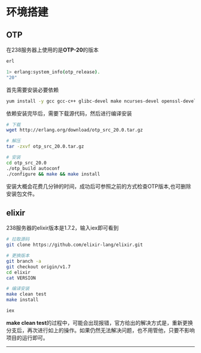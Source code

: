 # 环境搭建

## OTP

在238服务器上使用的是**OTP-20**的版本

```bash
erl

1> erlang:system_info(otp_release).
"20"
```

首先需要安装必要依赖

```bash
yum install -y gcc gcc-c++ glibc-devel make ncurses-devel openssl-devel autoconf java-1.8.0-openjdk-devel git wget
```

依赖安装完毕后，需要下载源代码，然后进行编译安装

```bash
# 下载
wget http://erlang.org/download/otp_src_20.0.tar.gz

# 解压
tar -zxvf otp_src_20.0.tar.gz

# 安装
cd otp_src_20.0
./otp_build autoconf
./configure && make && make install
```

安装大概会花费几分钟的时间，成功后可参照之前的方式检查OTP版本,也可删除安装包文件。

## elixir

238服务器的elixir版本是1.7.2，输入iex即可看到

```bash
# 拉取源码
git clone https://github.com/elixir-lang/elixir.git

# 更换版本
git branch -a
git checkout origin/v1.7
cd elixir
cat VERSION

# 编译安装
make clean test
make install

iex
```

**make clean test**的过程中，可能会出现报错，官方给出的解决方式是，重新更换分支后，再次进行如上的操作。如果仍然无法解决问题，也不用管他，只要不影响项目的运行即可。

---
